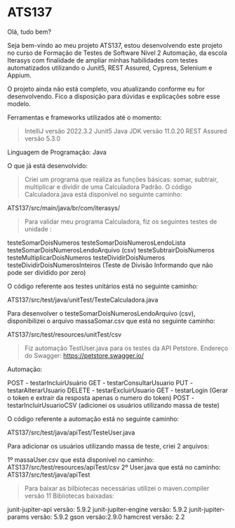 # ATS137

Olá, tudo bem?

Seja bem-vindo ao meu projeto ATS137, estou desenvolvendo este projeto no curso de Formação de Testes de Software Nível 2 Automação, da escola Iterasys com finalidade de ampliar minhas habilidades com testes automatizados utilizando o Junit5, REST Assured, Cypress, Selenium e Appium.

O projeto ainda não está completo, vou atualizando conforme eu for desenvolvendo. Fico a disposição para dúvidas e explicações sobre esse modelo.

Ferramentas e frameworks utilizados até o momento:

>  IntelliJ versão 2022.3.2
>  Junit5
>  Java JDK versão 11.0.20 
>  REST Assured versão 5.3.0

Linguagem de Programação: Java


O que já está desenvolvido:

> Criei um programa que realiza as funções básicas: somar, subtrair, multiplicar e dividir de uma Calculadora Padrão.
O código Calculadora.java está disponível no seguinte caminho:

ATS137/src/main/java/br/com/iterasys/


> Para validar meu programa Calculadora, fiz os seguintes testes de unidade :

testeSomarDoisNumeros
testeSomarDoisNumerosLendoLista
testeSomarDoisNumerosLendoArquivo (csv)
testeSubtrairDoisNumeros
testeMultiplicarDoisNumeros
testeDividirDoisNumeros
testeDividirDoisNumerosInteiros (Teste de Divisão Informando que não pode ser dividido por zero)

O código referente aos testes unitários está no seguinte caminho:

ATS137/src/test/java/unitTest/TesteCalculadora.java 

Para desenvolver o testeSomarDoisNumerosLendoArquivo (csv), disponibilizei o arquivo massaSomar.csv que está no seguinte caminho:

ATS137/src/test/resources/unitTest/csv


> Fiz automação TestUser.java para os testes da API Petstore.
Endereço do Swagger: https://petstore.swagger.io/

Automação:

POST -	 testarIncluirUsuário 
GET -	   testarConsultarUsuario 
PUT - 	 testarAlterarUsuario
DELETE - testarExcluirUsuario
GET -	   testarLogin (Gerar o token e extrair da resposta apenas o numero do token)
POST -	 testarIncluirUsuarioCSV (adicionei os usuários utilizando massa de teste)

O código referente a automação está no seguinte caminho:

ATS137/src/test/java/apiTest/TesteUser.java

Para adicionar os usuários utilizando massa de teste, criei 2 arquivos:

1º massaUser.csv que está disponível no caminho: ATS137/src/test/resources/apiTest/csv
2º User.java que está no caminho: ATS137/src/test/java/apiTest


> Para baixar as bilbiotecas necessárias utilizei o maven.compiler versão 11
Bibliotecas baixadas:

junit-jupiter-api 		  versão: 5.9.2
junit-jupiter-engine		versão: 5.9.2
junit-jupiter-params		versão: 5.9.2
gson			              versão:2.9.0
hamcrest		          	versão: 2.2


